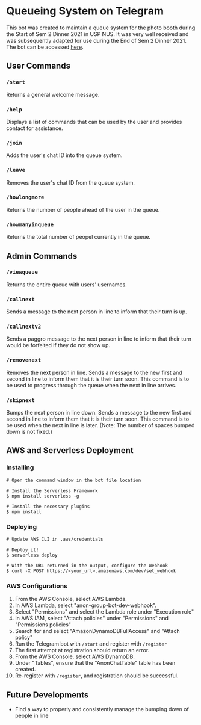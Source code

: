# Queueing System on Telegram

This bot was created to maintain a queue system for the photo booth during the Start of Sem 2 Dinner 2021 in USP NUS.
It was very well received and was subsequently adapted for use during the End of Sem 2 Dinner 2021.
The bot can be accessed [here](https://telegram.me/sos2021photoboothbot).

## User Commands

### `/start`

Returns a general welcome message.

### `/help`

Displays a list of commands that can be used by the user and provides contact for assistance.

### `/join`

Adds the user's chat ID into the queue system.

### `/leave`

Removes the user's chat ID from the queue system.

### `/howlongmore`

Returns the number of people ahead of the user in the queue.

### `/howmanyinqueue`

Returns the total number of peopel currently in the queue.

## Admin Commands

### `/viewqueue`

Returns the entire queue with users' usernames.

### `/callnext`

Sends a message to the next person in line to inform that their turn is up.

### `/callnextv2`

Sends a paggro message to the next person in line to inform that their turn would be forfeited if they do not show up.

### `/removenext`

Removes the next person in line. Sends a message to the new first and second in line to inform them that it is their turn soon. This command is to be used to progress through the queue when the next in line arrives.

### `/skipnext`

Bumps the next person in line down. Sends a message to the new first and second in line to inform them that it is their turn soon. This command is to be used when the next in line is later. (Note: The number of spaces bumped down is not fixed.)

## AWS and Serverless Deployment

### Installing

```lang-none
# Open the command window in the bot file location

# Install the Serverless Framework
$ npm install serverless -g

# Install the necessary plugins
$ npm install
```

### Deploying

```lang-none
# Update AWS CLI in .aws/credentials

# Deploy it!
$ serverless deploy

# With the URL returned in the output, configure the Webhook
$ curl -X POST https://<your_url>.amazonaws.com/dev/set_webhook
```

### AWS Configurations

1. From the AWS Console, select AWS Lambda.
2. In AWS Lambda, select "anon-group-bot-dev-webhook".
3. Select "Permissions" and select the Lambda role under "Execution role"
4. In AWS IAM, select "Attach policies" under "Permissions" and "Permissions policies"
5. Search for and select "AmazonDynamoDBFullAccess" and "Attach policy"
6. Run the Telegram bot with `/start` and register with `/register`
7. The first attempt at registration should return an error.
8. From the AWS Console, select AWS DynamoDB.
9. Under "Tables", ensure that the "AnonChatTable" table has been created.
10. Re-register with `/register`, and registration should be successful.

## Future Developments

- Find a way to properly and consistently manage the bumping down of people in line
